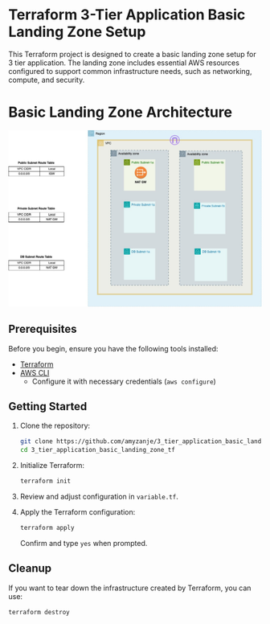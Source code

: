 # Terraform 3-Tier Application Basic Landing Zone Setup

This Terraform project is designed to create a basic landing zone setup for 3 tier application. The landing zone includes essential AWS resources configured to support common infrastructure needs, such as networking, compute, and security.

# Basic Landing Zone Architecture

![Basic Landing Zone Architecture](./Basic_Landing_Zone.jpg)


## Prerequisites

Before you begin, ensure you have the following tools installed:

- [Terraform](https://www.terraform.io/)
- [AWS CLI](https://aws.amazon.com/cli/)
  - Configure it with necessary credentials (`aws configure`)

## Getting Started

1. Clone the repository:

    ```bash
    git clone https://github.com/amyzanje/3_tier_application_basic_landing_zone_tf.git
    cd 3_tier_application_basic_landing_zone_tf
    ```

2. Initialize Terraform:

    ```bash
    terraform init
    ```

3. Review and adjust configuration in `variable.tf`.

4. Apply the Terraform configuration:

    ```bash
    terraform apply
    ```

   Confirm and type `yes` when prompted.

## Cleanup

If you want to tear down the infrastructure created by Terraform, you can use:

```bash
terraform destroy
